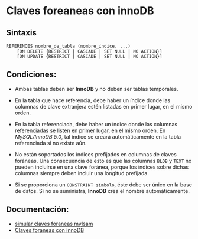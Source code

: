 # Claves foreaneas con innoDB

## Sintaxis

    REFERENCES nombre_de_tabla (nombre_índice, ...)
    	[ON DELETE {RESTRICT | CASCADE | SET NULL | NO ACTION}]
    	[ON UPDATE {RESTRICT | CASCADE | SET NULL | NO ACTION}]



## Condiciones:

 - Ambas tablas deben ser **InnoDB** y no deben ser tablas temporales.

 - En la tabla que hace referencia, debe haber un índice donde las columnas de clave extranjera estén listadas en primer lugar, en el mismo orden.

 - En la tabla referenciada, debe haber un índice donde las columnas referenciadas se listen en primer lugar, en el mismo orden. En _MySQL/InnoDB 5.0_, tal índice se creará automáticamente en la tabla referenciada si no existe aún.

 - No están soportados los índices prefijados en columnas de claves foráneas. Una consecuencia de esto es que las columnas `BLOB` y `TEXT` no pueden incluirse en una clave foránea, porque los índices sobre dichas columnas siempre deben incluir una longitud prefijada.

 - Si se proporciona un `CONSTRAINT símbolo`, éste debe ser único en la base de datos. Si no se suministra, **InnoDB** crea el nombre automáticamente.

## Documentación:
 - [simular claves foraneas myIsam](http://dev.mysql.com/doc/refman/5.0/es/example-foreign-keys.html) 
- [Claves foraneas con innoDB](http://dev.mysql.com/doc/refman/5.0/es/innodb-foreign-key-constraints.html)
